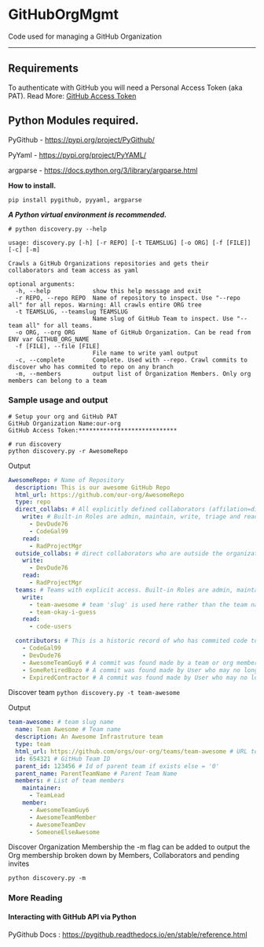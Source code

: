 # GitHubOrgMgmt
Code used for managing a GitHub Organization

---
## Requirements 
To authenticate with GitHub you will need a Personal Access Token (aka PAT).
Read More: [GitHub Access Token](https://docs.github.com/en/authentication/keeping-your-account-and-data-secure/managing-your-personal-access-tokens#creating-a-personal-access-token-classic)

Python Modules required.
---

PyGithub - https://pypi.org/project/PyGithub/

PyYaml - https://pypi.org/project/PyYAML/

argparse - https://docs.python.org/3/library/argparse.html

**How to install.** 
```shell
pip install pygithub, pyyaml, argparse
```
***A Python virtual environment is recommended.***

```
# python discovery.py --help

usage: discovery.py [-h] [-r REPO] [-t TEAMSLUG] [-o ORG] [-f [FILE]] [-c] [-m]

Crawls a GitHub Organizations repositories and gets their collaborators and team access as yaml

optional arguments:
  -h, --help            show this help message and exit
  -r REPO, --repo REPO  Name of repository to inspect. Use "--repo all" for all repos. Warning: All crawls entire ORG tree
  -t TEAMSLUG, --teamslug TEAMSLUG
                        Name slug of GitHub Team to inspect. Use "--team all" for all teams.
  -o ORG, --org ORG     Name of GitHub Organization. Can be read from ENV var GITHUB_ORG_NAME
  -f [FILE], --file [FILE]
                        File name to write yaml output
  -c, --complete        Complete. Used with --repo. Crawl commits to discover who has commited to repo on any branch
  -m, --members         output list of Organization Members. Only org members can belong to a team
```

### Sample usage and output
```
# Setup your org and GitHub PAT
GitHub Organization Name:our-org
GitHub Access Token:****************************

# run discovery
python discovery.py -r AwesomeRepo
```
Output
```yaml
AwesomeRepo: # Name of Repository
  description: This is our awesome GitHub Repo
  html_url: https://github.com/our-org/AwesomeRepo
  type: repo
  direct_collabs: # All explicitly defined collaborators (affilation=direct) sorted by role.  
    write: # Built-in Roles are admin, maintain, write, triage and read.
      - DevDude76
      - CodeGal99
    read:
      - RadProjectMgr
  outside_collabs: # direct collaborators who are outside the organization membership
    write:
      - DevDude76
    read:
      - RadProjectMgr
  teams: # Teams with explicit access. Built-in Roles are admin, maintain, write, triage and read.
    write:
      - team-awesome # team 'slug' is used here rather than the team name
      - team-okay-i-guess
    read:
      - code-users

  contributors: # This is a historic record of who has commited code to any branch. Not Used for setting values in GH
    - CodeGal99
    - DevDude76  
    - AwesomeTeamGuy6 # A commit was found made by a team or org member
    - SomeRetiredBozo # A commit was found made by User who may no longer be a collab or in a team.
    - ExpiredContractor # A commit was found made by User who may no longer be a collab or in a team.

 ```

Discover team
`python discovery.py -t team-awesome`

Output
```yaml
team-awesome: # team slug name
  name: Team Awesome # Team name
  description: An Awesome Infrastruture team
  type: team
  html_url: https://github.com/orgs/our-org/teams/team-awesome # URL to the team page
  id: 654321 # GitHub Team ID
  parent_id: 123456 # Id of parent team if exists else = '0'
  parent_name: ParentTeamName # Parent Team Name
  members: # List of team members
    maintainer:
      - TeamLead
    member:  
      - AwesomeTeamGuy6
      - AwesomeTeamMember
      - AwesomeTeamDev
      - SomeoneElseAwesome
```
Discover Organization Membership
the -m flag can be added to output the Org membership broken down by Members, Collaborators and pending invites

`python discovery.py -m`


### More Reading

#### Interacting with GitHub API via Python
PyGithub Docs : https://pygithub.readthedocs.io/en/stable/reference.html

